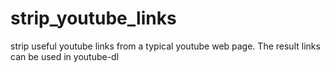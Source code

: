 # strip_youtube_links
strip useful youtube links from a typical youtube web page. The result links can be used in youtube-dl
